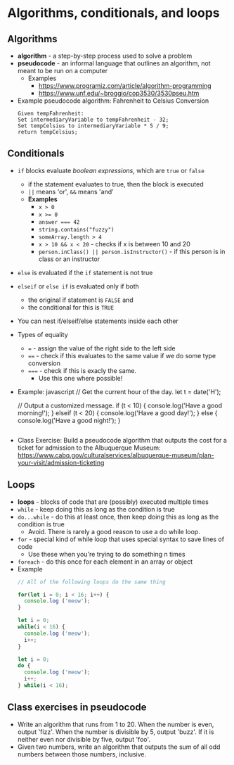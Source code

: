 # Algorithms, conditionals, and loops

## Algorithms
- **algorithm** - a step-by-step process used to solve a problem
- **pseudocode** - an informal language that outlines an algorithm, not meant to be run on a computer
    - Examples
        - https://www.programiz.com/article/algorithm-programming
        - https://www.unf.edu/~broggio/cop3530/3530pseu.htm
- Example pseudocode algorithm: Fahrenheit to Celsius Conversion
  ```
  Given tempFahrenheit:  
  Set intermediaryVariable to tempFahrenheit - 32;  
  Set tempCelsius to intermediaryVariable * 5 / 9;  
  return tempCelsius;
  ```

## Conditionals
- `if` blocks evaluate *boolean expressions*, which are `true` or `false`
    - if the statement evaluates to true, then the block is executed
    - `||` means 'or', `&&` means 'and'
    - **Examples**
        - `x > 0`
        - `x >= 0`
        - `answer === 42`
        - `string.contains("fuzzy")`
        - `someArray.length > 4`
        - `x > 10 && x < 20` - checks if x is between 10 and 20
        - `person.inClass() || person.isInstructor()` - if this person is in class or an instructor
- `else` is evaluated if the `if` statement is not true
- `elseif` or `else if` is evaluated only if both
    - the original if statement is `FALSE` and
    - the conditional for this is `TRUE`
- You can nest if/elseif/else statements inside each other
- Types of equality
    - `=` - assign the value of the right side to the left side
    - `==` - check if this evaluates to the same value if we do some type conversion
    - `===` - check if this is exacly the same.
        - Use this one where possible!
- Example:
  javascript
  // Get the current hour of the day.
  let t = date('H');

  // Output a customized message.
  if (t < 10) {
    console.log('Have a good morning!');
  } elseif (t < 20) {
    console.log('Have a good day!');
  } else {
    console.log('Have a good night!');
  }
  ```

- Class Exercise: Build a pseudocode algorithm that outputs the cost for a ticket for admission to the
  Albuquerque Museum: https://www.cabq.gov/culturalservices/albuquerque-museum/plan-your-visit/admission-ticketing


## Loops
- **loops** - blocks of code that are (possibly) executed multiple times
- `while` - keep doing this as long as the condition is true
- `do...while` - do this at least once, then keep doing this as long as the condition is true
    - Avoid. There is rarely a good reason to use a do while loop.
- `for` - special kind of while loop that uses special syntax to save lines of code
    - Use these when you're trying to do something n times
- `foreach` - do this once for each element in an array or object
- Example
  ```javascript
  // All of the following loops do the same thing
  
  for(let i = 0; i < 16; i++) {
    console.log ('meow');
  }

  let i = 0;
  while(i < 16) {
    console.log ('meow');
    i++;
  }

  let i = 0;
  do {
    console.log ('meow');
    i++;
  } while(i < 16);
  ```
## Class exercises in pseudocode
- Write an algorithm that runs from 1 to 20. When the number is even, output 'fizz'. When the number is divisible by 5, output 'buzz'. If it is neither even nor divisible by five, output 'foo'.
- Given two numbers, write an algorithm that outputs the sum of all odd numbers between those numbers, inclusive.